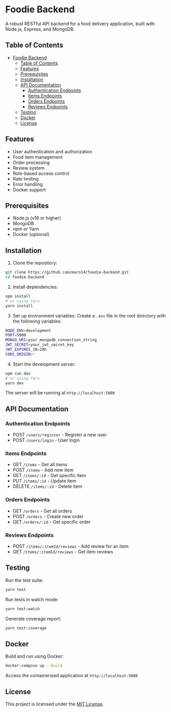 # Foodie Backend

A robust RESTful API backend for a food delivery application, built with Node.js, Express, and MongoDB.

## Table of Contents

- [Foodie Backend](#foodie-backend)
  - [Table of Contents](#table-of-contents)
  - [Features](#features)
  - [Prerequisites](#prerequisites)
  - [Installation](#installation)
  - [API Documentation](#api-documentation)
    - [Authentication Endpoints](#authentication-endpoints)
    - [Items Endpoints](#items-endpoints)
    - [Orders Endpoints](#orders-endpoints)
    - [Reviews Endpoints](#reviews-endpoints)
  - [Testing](#testing)
  - [Docker](#docker)
  - [License](#license)

## Features

- User authentication and authorization
- Food item management
- Order processing
- Review system
- Role-based access control
- Rate limiting
- Error handling
- Docker support

## Prerequisites

- Node.js (v16 or higher)
- MongoDB
- npm or Yarn
- Docker (optional)

## Installation

1. Clone the repository:
```bash
git clone https://github.com/maro14/foodie-backend.git
cd foodie-backend
```

2. Install dependencies:
```bash
npm install
# or using Yarn
yarn install
```

3. Set up environment variables:
Create a `.env` file in the root directory with the following variables:
```bash
NODE_ENV=development
PORT=5000
MONGO_URI=your_mongodb_connection_string
JWT_SECRET=your_jwt_secret_key
JWT_EXPIRES_IN=24h
CORS_ORIGIN=*
```

4. Start the development server:
```bash
npm run dev
# or using Yarn
yarn dev
```

The server will be running at `http://localhost:5000`

## API Documentation

### Authentication Endpoints

- POST `/users/register` - Register a new user
- POST `/users/login` - User login

### Items Endpoints

- GET `/items` - Get all items
- POST `/items` - Add new item
- GET `/items/:id` - Get specific item
- PUT `/items/:id` - Update item
- DELETE `/items/:id` - Delete item

### Orders Endpoints

- GET `/orders` - Get all orders
- POST `/orders` - Create new order
- GET `/orders/:id` - Get specific order

### Reviews Endpoints

- POST `/items/:itemId/reviews` - Add review for an item
- GET `/items/:itemId/reviews` - Get item reviews

## Testing

Run the test suite:
```bash
yarn test
```

Run tests in watch mode:
```bash
yarn test:watch
```

Generate coverage report:
```bash
yarn test:coverage
```

## Docker

Build and run using Docker:

```bash
docker-compose up --build
```

Access the containerized application at `http://localhost:5000`

## License

This project is licensed under the [MIT License](LICENSE).
